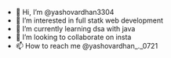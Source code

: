 - 👋 Hi, I’m @yashovardhan3304
- 👀 I’m interested in full statk web development
- 🌱 I’m currently learning dsa with java 
- 💞️ I’m looking to collaborate on insta 
- 📫 How to reach me @yashovardhan_._0721


<!---
yashovardhan3304/yashovardhan3304 is a ✨ special ✨ repository because its `README.md` (this file) appears on your GitHub profile.
You can click the Preview link to take a look at your changes.
--->
